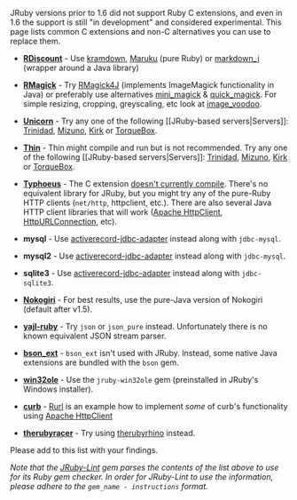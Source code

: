 JRuby versions prior to 1.6 did not support Ruby C extensions, and even in 1.6 the support is still "in development" and considered experimental. This page lists common C extensions and non-C alternatives you can use to replace them.

* **[RDiscount][]** - Use [kramdown][], [Maruku][] (pure Ruby) or [markdown_j][] (wrapper around a Java library)

* **[RMagick][]** - Try [RMagick4J][] (implements ImageMagick functionality in Java) or preferably use alternatives [mini_magick][] & [quick_magick][]. For simple resizing, cropping, greyscaling, etc look at [image_voodoo][].

* **[Unicorn][]** - Try any one of the following [[JRuby-based servers|Servers]]: [Trinidad][], [Mizuno][], [Kirk][] or [TorqueBox][].

* **[Thin][]** - Thin might compile and run but is not recommended. Try any one of the following [[JRuby-based servers|Servers]]: [Trinidad][], [Mizuno][], [Kirk][] or [TorqueBox][].

* **[Typhoeus][]** - The C extension [doesn't currently compile](https://github.com/dbalatero/typhoeus/issues/65). There's no equivalent library for JRuby, but you might try any of the pure-Ruby HTTP clients (`net/http`, httpclient, etc.). There are also several Java HTTP client libraries that will work ([Apache HttpClient][], [HttpURLConnection][], etc).

* **mysql** - Use [activerecord-jdbc-adapter][] instead along with `jdbc-mysql`.

* **mysql2** - Use [activerecord-jdbc-adapter][] instead along with `jdbc-mysql`.

* **sqlite3** - Use [activerecord-jdbc-adapter][] instead along with `jdbc-sqlite3`.

* **[Nokogiri][]** - For best results, use the pure-Java version of Nokogiri (default after v1.5).

* **[yajl-ruby][]** - Try `json` or `json_pure` instead. Unfortunately there is no known equivalent JSON stream parser.

* **[bson_ext][]** - `bson_ext` isn't used with JRuby. Instead, some native Java extensions are bundled with the `bson` gem.

* **[win32ole][]** - Use the `jruby-win32ole` gem (preinstalled in JRuby's Windows installer).

* **[curb][]** - [Rurl][] is an example how to implement _some_ of curb's functionality using [Apache HttpClient][]

* **[therubyracer][]** - Try using [therubyrhino][] instead.

Please add to this list with your findings.

*Note that the [JRuby-Lint][] gem parses the contents of the list above to use for its Ruby gem checker. In order for JRuby-Lint to use the information, please adhere to the `gem_name - instructions` format.*

[RDiscount]: https://github.com/rtomayko/rdiscount
[kramdown]: http://kramdown.rubyforge.org
[Maruku]:https://github.com/nex3/maruku
[markdown_j]: https://github.com/nate/markdown_j
[RMagick]: https://github.com/rmagick/rmagick
[RMagick4J]: https://github.com/Serabe/RMagick4J
[mini_magick]: https://github.com/probablycorey/mini_magick
[quick_magick]: https://github.com/aseldawy/quick_magick
[image_voodoo]: https://github.com/jruby/image_voodoo
[Unicorn]: http://unicorn.bogomips.org/
[Trinidad]: https://github.com/trinidad/trinidad
[Mizuno]: https://github.com/matadon/mizuno
[Kirk]: https://github.com/strobecorp/kirk
[TorqueBox]: http://torquebox.org/
[Thin]: http://code.macournoyer.com/thin/
[Typhoeus]: https://github.com/dbalatero/typhoeus
[activerecord-jdbc-adapter]: https://github.com/nicksieger/activerecord-jdbc-adapter
[JRuby-Lint]: https://github.com/jruby/jruby-lint
[Nokogiri]: http://nokogiri.org/
[yajl-ruby]: https://github.com/brianmario/yajl-ruby
[bson_ext]: https://github.com/mongodb/mongo-ruby-driver
[Apache HttpClient]: http://hc.apache.org/httpcomponents-client-ga/
[HttpURLConnection]: http://download.oracle.com/javase/1,5.0/docs/api/java/net/HttpURLConnection.html
[win32ole]: http://www.ruby-doc.org/stdlib/libdoc/win32ole/rdoc/index.html
[Rurl]: https://github.com/rcyrus/Rurl
[curb]: http://curb.rubyforge.org/
[therubyracer]: https://github.com/cowboyd/therubyracer
[therubyrhino]: https://github.com/cowboyd/therubyrhino